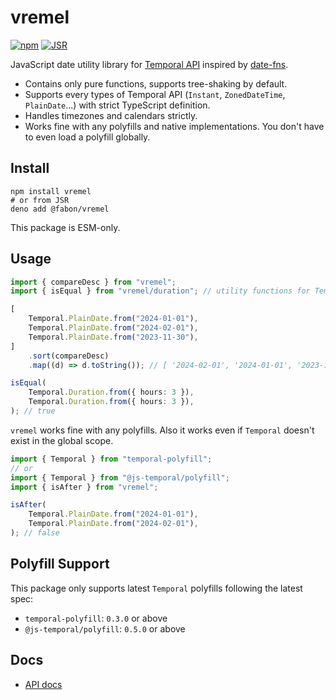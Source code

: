 # vremel

[![npm](https://img.shields.io/npm/v/vremel)](https://www.npmjs.com/package/vremel) [![JSR](https://jsr.io/badges/@fabon/vremel)](https://jsr.io/@fabon/vremel)

JavaScript date utility library for [Temporal API](https://tc39.es/proposal-temporal/docs/) inspired by [date-fns](https://date-fns.org/).

- Contains only pure functions, supports tree-shaking by default.
- Supports every types of Temporal API (`Instant`, `ZonedDateTime`, `PlainDate`...) with strict TypeScript definition.
- Handles timezones and calendars strictly.
- Works fine with any polyfills and native implementations. You don't have to even load a polyfill globally.

## Install

```shell
npm install vremel
# or from JSR
deno add @fabon/vremel
```

This package is ESM-only.

## Usage

```typescript
import { compareDesc } from "vremel";
import { isEqual } from "vremel/duration"; // utility functions for Temporal.Duration

[
	Temporal.PlainDate.from("2024-01-01"),
	Temporal.PlainDate.from("2024-02-01"),
	Temporal.PlainDate.from("2023-11-30"),
]
	.sort(compareDesc)
	.map((d) => d.toString()); // [ '2024-02-01', '2024-01-01', '2023-11-30' ]

isEqual(
	Temporal.Duration.from({ hours: 3 }),
	Temporal.Duration.from({ hours: 3 }),
); // true
```

`vremel` works fine with any polyfills. Also it works even if `Temporal` doesn't exist in the global scope.

```typescript
import { Temporal } from "temporal-polyfill";
// or
import { Temporal } from "@js-temporal/polyfill";
import { isAfter } from "vremel";

isAfter(
	Temporal.PlainDate.from("2024-01-01"),
	Temporal.PlainDate.from("2024-02-01"),
); // false
```

## Polyfill Support

This package only supports latest `Temporal` polyfills following the latest spec:

- `temporal-polyfill`: `0.3.0` or above
- `@js-temporal/polyfill`: `0.5.0` or above

## Docs

- [API docs](https://jsr.io/@fabon/vremel/doc)
